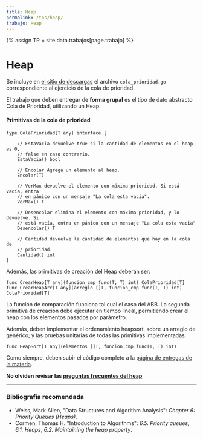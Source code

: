 ```yaml
---
title: Heap
permalink: /tps/heap/
trabajo: Heap
---
```

{% assign TP = site.data.trabajos[page.trabajo] %}

Heap
====

Se incluye en [el sitio de descargas]({{site.skel}}) el archivo `cola_prioridad.go` correspondiente al ejercicio de la cola de prioridad.

El trabajo que deben entregar de **forma grupal** es el tipo de dato abstracto Cola de Prioridad, utilizando un Heap.

#### Primitivas de la cola de prioridad
``` golang
type ColaPrioridad[T any] interface {

	// EstaVacia devuelve true si la cantidad de elementos en el heap es 0, 
	// false en caso contrario.
	EstaVacia() bool

	// Encolar Agrega un elemento al heap.
	Encolar(T)

	// VerMax devuelve el elemento con máxima prioridad. Si está vacía, entra 
	// en pánico con un mensaje "La cola esta vacia".
	VerMax() T

	// Desencolar elimina el elemento con máxima prioridad, y lo devuelve. Si 
	// está vacía, entra en pánico con un mensaje "La cola esta vacia"
	Desencolar() T

	// Cantidad devuelve la cantidad de elementos que hay en la cola de 
	// prioridad.
	Cantidad() int
}
```

Además, las primitivas de creación del Heap deberán ser: 
```golang
func CrearHeap[T any](funcion_cmp func(T, T) int) ColaPrioridad[T]
func CrearHeapArr[T any](arreglo []T, funcion_cmp func(T, T) int) ColaPrioridad[T]
```

La función de comparación funciona tal cual el caso del ABB. La segunda primitiva de creación debe ejecutar en tiempo lineal, permitiendo crear el heap con los elementos pasados por parámetro. 

Además, deben implementar el ordenamiento heapsort, sobre un arreglo de genérico; y las pruebas unitarias de todas las primitivas implementadas.
```golang
func HeapSort[T any](elementos []T, funcion_cmp func(T, T) int)
```

Como siempre, deben subir el código completo a la [página de entregas de la materia]({{site.entregas}}).

**No olviden revisar las [preguntas frecuentes del heap](/aed/faq/heap)**

---
### Bibliografia recomendada
* Weiss, Mark Allen, "Data Structures and Algorithm Analysis": *Chapter 6: Priority Queues (Heaps)*.
* Cormen, Thomas H. "Introduction to Algorithms": *6.5. Priority queues*, *6.1. Heaps*, *6.2. Maintaining the heap property*.
